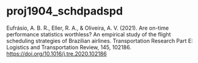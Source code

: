 # proj1904_schdpadspd
Eufrásio, A. B. R., Eller, R. A., & Oliveira, A. V. (2021). Are on-time performance statistics worthless? An empirical study of the flight scheduling strategies of Brazilian airlines. Transportation Research Part E: Logistics and Transportation Review, 145, 102186.
https://doi.org/10.1016/j.tre.2020.102186
